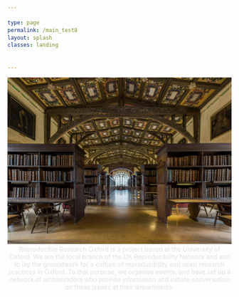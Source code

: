 ```yaml
---

type: page
permalink: /main_test8
layout: splash
classes: landing


---
```


<html>
<head>
<meta name="viewport" content="width=device-width, initial-scale=1">
<style>
.container {
    position: relative;
    text-align: center;
    color: #E1E1E1;
}

.centered {
    position: absolute;
    top: 40%;
    left: 50%;
    transform: translate(-50%, -50%);
}

img {
  opacity: 1;
  filter: alpha(opacity=100);
 -webkit-filter: brightness(45%);
  filter: brightness(45%);
}
</style>
</head>
<body>



<div class="container">
  <img src="assets/images/dukehumphreys.jpg" alt="Image">
  <div class="centered">Reproducible Research Oxford is a project based at the University of
  Oxford. We are the local branch of the UK Reproducibility Network and
  aim to lay the groundwork for a culture of reproducibility and open
  research practices in Oxford. To that purpose, we organise events, and
  have set up a network of ambassadors who provide information and
  initiate conversation on these issues at their departments.</div>
</div>

</body>
</html>
